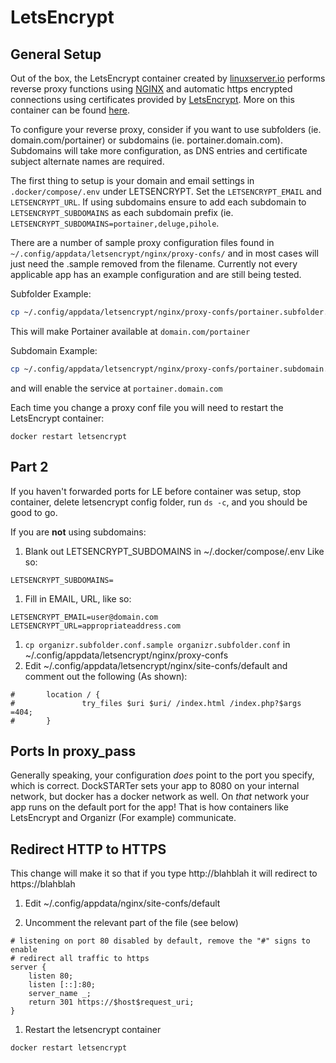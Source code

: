 # LetsEncrypt

## General Setup

Out of the box, the LetsEncrypt container created by [linuxserver.io](https://www.linuxserver.io/) performs reverse proxy functions using [NGINX](https://www.nginx.com/) and automatic https encrypted connections using certificates provided by [LetsEncrypt](https://letsencrypt.org/). More on this container can be found [here](https://hub.docker.com/r/linuxserver/letsencrypt/).

To configure your reverse proxy, consider if you want to use subfolders (ie. domain.com/portainer) or subdomains (ie. portainer.domain.com). Subdomains will take more configuration, as DNS entries and certificate subject alternate names are required.

The first thing to setup is your domain and email settings in `.docker/compose/.env` under LETSENCRYPT. Set the `LETSENCRYPT_EMAIL` and `LETSENCRYPT_URL`. If using subdomains ensure to add each subdomain to `LETSENCRYPT_SUBDOMAINS` as each subdomain prefix (ie. `LETSENCRYPT_SUBDOMAINS=portainer,deluge,pihole`.

There are a number of sample proxy configuration files found in `~/.config/appdata/letsencrypt/nginx/proxy-confs/` and in most cases will just need the .sample removed from the filename. Currently not every applicable app has an example configuration and are still being tested.

Subfolder Example:

```bash
cp ~/.config/appdata/letsencrypt/nginx/proxy-confs/portainer.subfolder.conf.sample ~/.config/appdata/letsencrypt/nginx/proxy-confs/portainer.subfolder.conf
```

This will make Portainer available at `domain.com/portainer`

Subdomain Example:

```bash
cp ~/.config/appdata/letsencrypt/nginx/proxy-confs/portainer.subdomain.conf.sample ~/.config/appdata/letsencrypt/nginx/proxy-confs/portainer.subdomain.conf
```

and will enable the service at `portainer.domain.com`

Each time you change a proxy conf file you will need to restart the LetsEncrypt container:

`docker restart letsencrypt`

## Part 2

If you haven't forwarded ports for LE before container was setup, stop container, delete letsencrypt config folder, run `ds -c`, and you should be good to go.

If you are **not** using subdomains:

1. Blank out LETSENCRYPT_SUBDOMAINS in ~/.docker/compose/.env Like so:

```nginx
LETSENCRYPT_SUBDOMAINS=
```

1. Fill in EMAIL, URL, like so:

```env
LETSENCRYPT_EMAIL=user@domain.com
LETSENCRYPT_URL=appropriateaddress.com
```

1. `cp organizr.subfolder.conf.sample organizr.subfolder.conf` in ~/.config/appdata/letsencrypt/nginx/proxy-confs
1. Edit ~/.config/appdata/letsencrypt/nginx/site-confs/default and comment out the following (As shown):

```nginx
#       location / {
#               try_files $uri $uri/ /index.html /index.php?$args =404;
#       }
```

## Ports In proxy_pass

Generally speaking, your configuration _does_ point to the port you specify, which is correct. DockSTARTer sets your app to 8080 on your internal network, but docker has a docker network as well. On _that_ network your app runs on the default port for the app! That is how containers like LetsEncrypt and Organizr (For example) communicate.

## Redirect HTTP to HTTPS

This change will make it so that if you type http://blahblah it will redirect to https://blahblah

1. Edit ~/.config/appdata/nginx/site-confs/default

1. Uncomment the relevant part of the file (see below)

```nginx
# listening on port 80 disabled by default, remove the "#" signs to enable
# redirect all traffic to https
server {
    listen 80;
    listen [::]:80;
    server_name _;
    return 301 https://$host$request_uri;
}
```

1. Restart the letsencrypt container

`docker restart letsencrypt`
